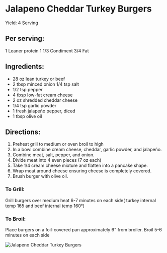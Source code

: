 # Jalapeno Cheddar Turkey Burgers

Yield:
4 Serving

## Per serving:
1 Leaner protein
1 1/3 Condiment
3/4 Fat

## Ingredients:
* 28 oz lean turkey or beef
* 2 tbsp minced onion 1/4 tsp salt
* 1/2 tsp pepper
* 4 tbsp low-fat cream cheese
* 2 oz shredded cheddar cheese
* 1/4 tsp garlic powder
* 1 fresh jalapeño pepper, diced
* 1 tbsp olive oil

## Directions:
1. Preheat grill to medium or oven broil to high
2. In a bowl combine cream cheese, cheddar, garlic powder, and jalapeño.
3. Combine meat, salt, pepper, and onion.
4. Divide meat into 4 even pieces (7 oz each)
5. Take 1/4 cream cheese mixture and flatten into a pancake shape.
6. Wrap meat around cheese ensuring cheese is completely covered.
7. Brush burger with olive oil.

### To Grill:
Grill burgers over medium heat 6-7 minutes on each side( turkey internal temp 165 and beef internal temp 160°)

### To Broil:
Place burgers on a foil-covered pan approximately 6" from broiler. Broil 5-6 minutes on each side

![Jalapeno Cheddar Turkey Burgers](/images/Jalapeno%20Cheddar%20Turkey%20Burgers.png)

